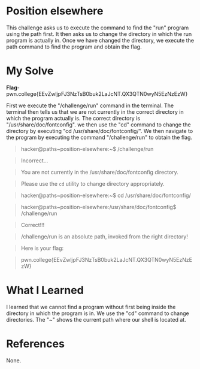 # Position elsewhere
This challenge asks us to execute the command to find the "run" program using the path first. It then asks us to change the directory in which the run program is actually in.
Once we have changed the directory, we execute the path command to find the program and obtain the flag.
# My Solve

**Flag**- pwn.college{EEvZwljpFJ3NzTsB0buk2LaJcNT.QX3QTN0wyN5EzNzEzW}

First we execute the "/challenge/run" command in the terminal. The terminal then tells us that we are not currently in the correct directory in which the program actually is.
The correct directory is "/usr/share/doc/fontconfig". we then use the "cd" command to change the directory by executing "cd /usr/share/doc/fontconfig/".
We then navigate to the program by executing the command "/challenge/run" to obtain the flag.

>hacker@paths~position-elsewhere:~$ /challenge/run

>Incorrect...

>You are not currently in the /usr/share/doc/fontconfig directory.

>Please use the `cd` utility to change directory appropriately.

>hacker@paths~position-elsewhere:~$ cd /usr/share/doc/fontconfig/

>hacker@paths~position-elsewhere:/usr/share/doc/fontconfig$ /challenge/run

>Correct!!!

>/challenge/run is an absolute path, invoked from the right directory!

>Here is your flag:

>pwn.college{EEvZwljpFJ3NzTsB0buk2LaJcNT.QX3QTN0wyN5EzNzEzW}

# What I Learned
I learned that we cannot find a program without first being inside the directory in which the program is in. We use the "cd" command to change directories. The "~" shows the current path where our shell is located at.

# References
None.


